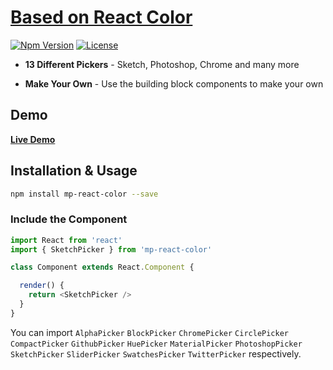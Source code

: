 # [Based on React Color](http://casesandberg.github.io/react-color/)

[![Npm Version][npm-version-image]][npm-version-url]
[![License][license-image]][license-url]

* **13 Different Pickers** - Sketch, Photoshop, Chrome and many more

* **Make Your Own** - Use the building block components to make your own

## Demo

[**Live Demo**](http://casesandberg.github.io/react-color/)

## Installation & Usage

```sh
npm install mp-react-color --save
```

### Include the Component

```js
import React from 'react'
import { SketchPicker } from 'mp-react-color'

class Component extends React.Component {

  render() {
    return <SketchPicker />
  }
}
```
You can import `AlphaPicker` `BlockPicker` `ChromePicker` `CirclePicker` `CompactPicker` `GithubPicker` `HuePicker` `MaterialPicker` `PhotoshopPicker` `SketchPicker` `SliderPicker` `SwatchesPicker` `TwitterPicker` respectively.


[license-image]: http://img.shields.io/npm/l/react-color.svg
[license-url]: LICENSE
[npm-version-image]: https://img.shields.io/npm/v/mp-react-color.svg
[npm-version-url]: https://www.npmjs.com/package/mp-react-color

